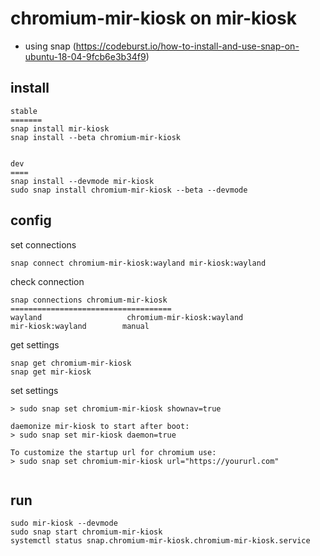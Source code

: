 # chromium-mir-kiosk on mir-kiosk

* using snap (https://codeburst.io/how-to-install-and-use-snap-on-ubuntu-18-04-9fcb6e3b34f9)

## install

```
stable
=======
snap install mir-kiosk
snap install --beta chromium-mir-kiosk


dev
====
snap install --devmode mir-kiosk
sudo snap install chromium-mir-kiosk --beta --devmode

```

## config

set connections

```
snap connect chromium-mir-kiosk:wayland mir-kiosk:wayland
```

check connection

```
snap connections chromium-mir-kiosk
====================================
wayland                   chromium-mir-kiosk:wayland                   mir-kiosk:wayland        manual

```

get settings

```
snap get chromium-mir-kiosk
snap get mir-kiosk

```

set settings

```
> sudo snap set chromium-mir-kiosk shownav=true

daemonize mir-kiosk to start after boot:
> sudo snap set mir-kiosk daemon=true

To customize the startup url for chromium use:
> sudo snap set chromium-mir-kiosk url="https://yoururl.com"


```


## run

```
sudo mir-kiosk --devmode
sudo snap start chromium-mir-kiosk
systemctl status snap.chromium-mir-kiosk.chromium-mir-kiosk.service

```

